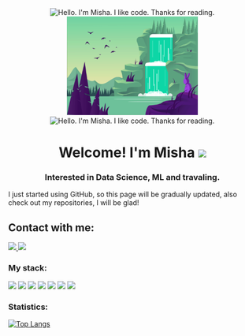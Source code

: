 <div align = "center">
    <img src="BG.gif" alt="Hello. I'm Misha. I like code. Thanks for reading."  height=200">
    <img src="BG2.gif" alt="Hello. I'm Misha. I like code. Thanks for reading." height=200">
    <img src="BG3.gif" alt="Hello. I'm Misha. I like code. Thanks for reading." height=200">
</div>

<h1 align="center">
    Welcome!  I'm Misha
    <img src="https://github.com/blackcater/blackcater/raw/main/images/Hi.gif" height="32"/>
</h1>
<h3 align="center">
    Interested in Data Science, ML and travaling.
</h3>

I just started using GitHub, so this page will be gradually updated, also check out my repositories, I will be glad!

<h2 align="Left">
    Contact with me:
</h2>
<div align = "left">
    <a href = "https://t.me/op_popo">
        <img src="https://img.shields.io/badge/Telegram-2CA5E0?style=for-the-badge&logo=telegram&logoColor=white" height="32"/>
    </a> 
    <a href = "mailto:kostinmihail.km@gmail.com">
        <img src="https://img.shields.io/badge/Gmail-D14836?style=for-the-badge&logo=gmail&logoColor=white" height="32"/>
    </a>
</div>

<h3 align="Left">
    My stack:
</h3>
<div>
 <img src="https://img.shields.io/badge/python-3670A0?style=for-the-badge&logo=python&logoColor=ffdd54" height="25"/>
 <img src="https://img.shields.io/badge/numpy-%23013243.svg?style=for-the-badge&logo=numpy&logoColor=white" height="25"/>
 <img src="https://img.shields.io/badge/pandas-%23150458.svg?style=for-the-badge&logo=pandas&logoColor=white" height="25"/>
 <img src="https://img.shields.io/badge/Plotly-%233F4F75.svg?style=for-the-badge&logo=plotly&logoColor=white" height="25"/>
 <img src="https://img.shields.io/badge/PyTorch-%23EE4C2C.svg?style=for-the-badge&logo=PyTorch&logoColor=white" height="25"/>
 <img src="https://img.shields.io/badge/scikit--learn-%23F7931E.svg?style=for-the-badge&logo=scikit-learn&logoColor=white" height="25"/>
 <img src="https://img.shields.io/badge/mysql-%2300f.svg?style=for-the-badge&logo=mysql&logoColor=white" height="25"/>
</div> 
                                                                                                                           
<h3 align="Left">
    Statistics:
</h3>

[![Top Langs](https://github-readme-stats.vercel.app/api/top-langs/?username=Sekai-no-uragawa)](https://github.com/anuraghazra/github-readme-stats)






